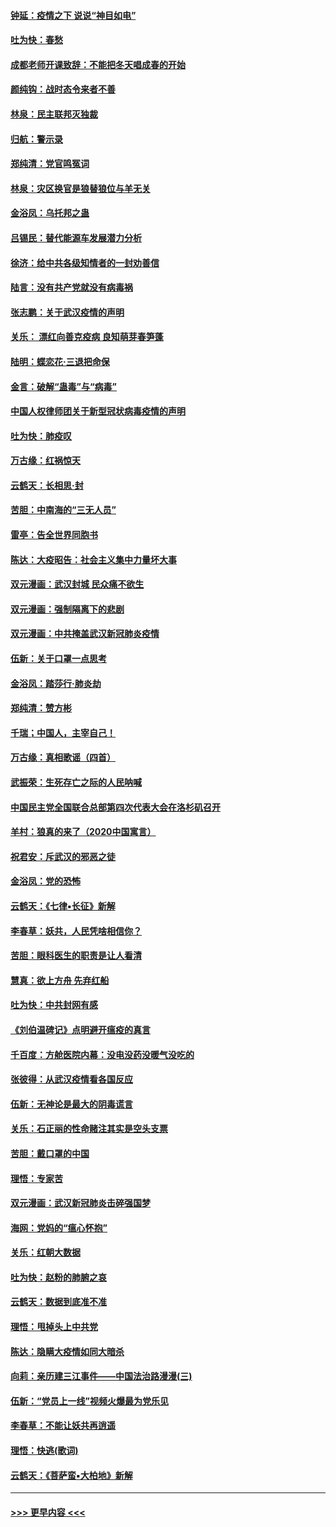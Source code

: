 #### [钟延：疫情之下 说说“神目如电”](../pages/nsc993/n11873121.md?t=02170111) 
#### [吐为快：春愁](../pages/nsc993/n11872801.md?t=02170111) 
#### [成都老师开课致辞：不能把冬天唱成春的开始](../pages/nsc993/n11872653.md?t=02170111) 
#### [颜纯钩：战时态令来者不善](../pages/nsc993/n11872011.md?t=02170111) 
#### [林泉：民主联邦灭独裁](../pages/nsc993/n11870998.md?t=02170111) 
#### [归航：警示录](../pages/nsc993/n11870963.md?t=02170111) 
#### [郑纯清：党官鸣冤词](../pages/nsc993/n11870938.md?t=02170111) 
#### [林泉：灾区换官是狼替狼位与羊无关](../pages/nsc993/n11870896.md?t=02170111) 
#### [金浴凤：乌托邦之蛊](../pages/nsc993/n11870879.md?t=02170111) 
#### [吕锡民：替代能源车发展潜力分析](../pages/nsc993/n11870656.md?t=02170111) 
#### [徐济：给中共各级知情者的一封劝善信](../pages/nsc993/n11868561.md?t=02170111) 
#### [陆言：没有共产党就没有病毒祸](../pages/nsc993/n11868232.md?t=02170111) 
#### [张志鹏：关于武汉疫情的声明](../pages/nsc993/n11867182.md?t=02170111) 
#### [关乐： 漂红向善克疫病 良知萌芽春笋蓬](../pages/nsc993/n11865710.md?t=02170111) 
#### [陆明：蝶恋花‧三退把命保](../pages/nsc993/n11865673.md?t=02170111) 
#### [金言：破解“蛊毒”与“病毒”](../pages/nsc993/n11864103.md?t=02170111) 
#### [中国人权律师团关于新型冠状病毒疫情的声明](../pages/nsc993/n11864249.md?t=02170111) 
#### [吐为快：肺疫叹](../pages/nsc993/n11864027.md?t=02170111) 
#### [万古缘：红祸惊天](../pages/nsc993/n11864079.md?t=02170111) 
#### [云鹤天：长相思‧封](../pages/nsc993/n11864006.md?t=02170111) 
#### [苦胆：中南海的“三无人员”](../pages/nsc993/n11862997.md?t=02170111) 
#### [雷亭：告全世界同胞书](../pages/nsc993/n11862572.md?t=02170111) 
#### [陈达：大疫昭告：社会主义集中力量坏大事](../pages/nsc993/n11859419.md?t=02170111) 
#### [双元漫画：武汉封城 民众痛不欲生](../pages/nsc993/n11859287.md?t=02170111) 
#### [双元漫画：强制隔离下的悲剧](../pages/nsc993/n11859244.md?t=02170111) 
#### [双元漫画：中共掩盖武汉新冠肺炎疫情](../pages/nsc993/n11858249.md?t=02170111) 
#### [伍新：关于口罩一点思考](../pages/nsc993/n11859195.md?t=02170111) 
#### [金浴凤：踏莎行‧肺炎劫](../pages/nsc993/n11858227.md?t=02170111) 
#### [郑纯清：赞方彬](../pages/nsc993/n11856803.md?t=02170111) 
#### [千瑞；中国人，主宰自己！](../pages/nsc993/n11856793.md?t=02170111) 
#### [万古缘：真相歌谣（四首）](../pages/nsc993/n11856263.md?t=02170111) 
#### [武振荣：生死存亡之际的人民呐喊](../pages/nsc993/n11856256.md?t=02170111) 
#### [中国民主党全国联合总部第四次代表大会在洛杉矶召开](../pages/nsc993/n11856344.md?t=02170111) 
#### [羊村：狼真的来了（2020中国寓言）](../pages/nsc993/n11856229.md?t=02170111) 
#### [祝君安：斥武汉的邪恶之徒](../pages/nsc993/n11855861.md?t=02170111) 
#### [金浴凤：党的恐怖](../pages/nsc993/n11855849.md?t=02170111) 
#### [云鹤天：《七律▪长征》新解](../pages/nsc993/n11855479.md?t=02170111) 
#### [李春草：妖共，人民凭啥相信你？](../pages/nsc993/n11855196.md?t=02170111) 
#### [苦胆：眼科医生的职责是让人看清](../pages/nsc993/n11853840.md?t=02170111) 
#### [慧真：欲上方舟 先弃红船](../pages/nsc993/n11853483.md?t=02170111) 
#### [吐为快：中共封网有感](../pages/nsc993/n11852575.md?t=02170111) 
#### [《刘伯温碑记》点明避开瘟疫的真言](../pages/nsc993/n11852128.md?t=02170111) 
#### [千百度：方舱医院内幕：没电没药没暖气没吃的](../pages/nsc993/n11850211.md?t=02170111) 
#### [张彼得：从武汉疫情看各国反应](../pages/nsc993/n11850102.md?t=02170111) 
#### [伍新：无神论是最大的阴毒谎言](../pages/nsc993/n11846129.md?t=02170111) 
#### [关乐：石正丽的性命赌注其实是空头支票](../pages/nsc993/n11846109.md?t=02170111) 
#### [苦胆：戴口罩的中国](../pages/nsc993/n11845576.md?t=02170111) 
#### [理悟：专家苦](../pages/nsc993/n11845564.md?t=02170111) 
#### [双元漫画：武汉新冠肺炎击碎强国梦](../pages/nsc993/n11843320.md?t=02170111) 
#### [海网：党妈的“瘟心怀抱”](../pages/nsc993/n11840740.md?t=02170111) 
#### [关乐：红朝大数据](../pages/nsc993/n11840675.md?t=02170111) 
#### [吐为快：赵粉的肺腑之哀](../pages/nsc993/n11840618.md?t=02170111) 
#### [云鹤天：数据到底准不准](../pages/nsc993/n11840325.md?t=02170111) 
#### [理悟：甩掉头上中共党](../pages/nsc993/n11838826.md?t=02170111) 
#### [陈达：隐瞒大疫情如同大暗杀](../pages/nsc993/n11838771.md?t=02170111) 
#### [向莉：亲历建三江事件——中国法治路漫漫(三)](../pages/nsc993/n11831825.md?t=02170111) 
#### [伍新：“党员上一线”视频火爆最为党乐见](../pages/nsc993/n11838200.md?t=02170111) 
#### [李春草：不能让妖共再逍遥](../pages/nsc993/n11838102.md?t=02170111) 
#### [理悟：快逃(歌词)](../pages/nsc993/n11838083.md?t=02170111) 
#### [云鹤天：《菩萨蛮▪大柏地》新解](../pages/nsc993/n11838059.md?t=02170111) 

----
#### [ >>> 更早内容 <<< ](../indexes/nsc993-earlier.md)
